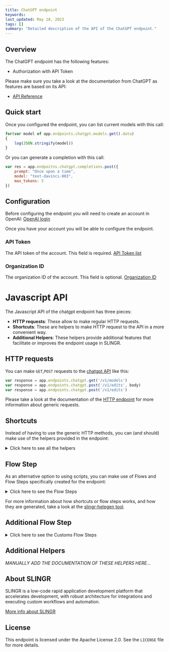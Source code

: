 ```yaml
---
title: ChatGPT endpoint
keywords: 
last_updated: May 18, 2023
tags: []
summary: "Detailed description of the API of the ChatGPT endpoint."
---
```


## Overview

The ChatGPT endpoint has the following features:
 
- Authorization with API Token

Please make sure you take a look at the documentation from ChatGPT as features are based on its API:

- [API Reference](https://platform.openai.com/docs/introduction)

## Quick start

Once you configured the endpoint, you can list current models with this call:

```js
for(var model of app.endpoints.chatgpt.models.get().data)
{ 
    log(JSON.stringify(model))
}
```

Or you can generate a completion with this call:

```js
var res = app.endpoitns.chatgpt.completions.post({
    prompt: "Once upon a time",
    model: "text-davinci-003",
    max_tokens: 5
})
```

## Configuration

Before configuring the endpoint you will need to create an account in OpenAI:
[OpenAI login](https://platform.openai.com/signup?launch)

Once you have your account you will be able to configure the endpoint.

### API Token

The API token of the account. This field is required. [API Token list](https://platform.openai.com/account/api-keys)

### Organization ID

The organization ID of the account. This field is optional. [Organization ID](https://platform.openai.com/account/org-settings)

# Javascript API

The Javascript API of the chatgpt endpoint has three pieces:

- **HTTP requests**: These allow to make regular HTTP requests.
- **Shortcuts**: These are helpers to make HTTP request to the API in a more convenient way.
- **Additional Helpers**: These helpers provide additional features that facilitate or improves the endpoint usage in SLINGR.

## HTTP requests
You can make `GET`,`POST` requests to the [chatgpt API](API_URL_HERE) like this:
```javascript
var response = app.endpoints.chatgpt.get('/v1/models')
var response = app.endpoints.chatgpt.post('/v1/edits', body)
var response = app.endpoints.chatgpt.post('/v1/edits')
```

Please take a look at the documentation of the [HTTP endpoint](https://github.com/slingr-stack/http-endpoint#javascript-api)
for more information about generic requests.

## Shortcuts

Instead of having to use the generic HTTP methods, you can (and should) make use of the helpers provided in the endpoint:
<details>
    <summary>Click here to see all the helpers</summary>

<br>

* API URL: '/v1/models'
* HTTP Method: 'GET'
* More info: https://platform.openai.com/docs/api-reference
```javascript
app.endpoints.chatgpt.models.get()
```
---
* API URL: '/v1/models/:model'
* HTTP Method: 'GET'
* More info: https://platform.openai.com/docs/api-reference
```javascript
app.endpoints.chatgpt.models.get()
```
---
* API URL: '/v1/completions'
* HTTP Method: 'POST'
* More info: https://platform.openai.com/docs/api-reference
```javascript
app.endpoints.chatgpt.completions.post(body)
```
---
* API URL: '/v1/chat/completions'
* HTTP Method: 'POST'
* More info: https://platform.openai.com/docs/api-reference
```javascript
app.endpoints.chatgpt.chat.completions.post(body)
```
---
* API URL: '/v1/edits'
* HTTP Method: 'POST'
* More info: https://platform.openai.com/docs/api-reference
```javascript
app.endpoints.chatgpt.edits.post(body)
```
---
* API URL: '/v1/moderations'
* HTTP Method: 'POST'
* More info: https://platform.openai.com/docs/api-reference
```javascript
app.endpoints.chatgpt.moderations.post(body)
```
---

</details>

## Flow Step

As an alternative option to using scripts, you can make use of Flows and Flow Steps specifically created for the endpoint:
<details>
    <summary>Click here to see the Flow Steps</summary>

<br>



### Generic Flow Step

Generic flow step for full use of the entire endpoint and its services.

<h3>Inputs</h3>

<table>
    <thead>
    <tr>
        <th>Label</th>
        <th>Type</th>
        <th>Required</th>
        <th>Default</th>
        <th>Visibility</th>
        <th>Description</th>
    </tr>
    </thead>
    <tbody>
    <tr>
        <td>URL (Method)</td>
        <td>choice</td>
        <td>yes</td>
        <td> - </td>
        <td>Always</td>
        <td>
            This is the http method to be used against the endpoint. <br>
            Possible values are: <br>
            <i><strong>GET,POST</strong></i>
        </td>
    </tr>
    <tr>
        <td>URL (Path)</td>
        <td>choice</td>
        <td>yes</td>
        <td> - </td>
        <td>Always</td>
        <td>
            The url to which this endpoint will send the request. This is the exact service to which the http request will be made. <br>
            Possible values are: <br>
            <i><strong>/v1/models<br>/v1/models/{model}<br>/v1/completions<br>/v1/chat/completions<br>/v1/edits<br>/v1/moderations<br></strong></i>
        </td>
    </tr>
    <tr>
        <td>Headers</td>
        <td>keyValue</td>
        <td>no</td>
        <td> - </td>
        <td>Always</td>
        <td>
            Used when you want to have a custom http header for the request.
        </td>
    </tr>
    <tr>
        <td>Query Params</td>
        <td>keyValue</td>
        <td>no</td>
        <td> - </td>
        <td>Always</td>
        <td>
            Used when you want to have a custom query params for the http call.
        </td>
    </tr>
    <tr>
        <td>Body</td>
        <td>json</td>
        <td>no</td>
        <td> - </td>
        <td>Always</td>
        <td>
            A payload of data can be sent to the server in the body of the request.
        </td>
    </tr>
    <tr>
        <td>Override Settings</td>
        <td>boolean</td>
        <td>no</td>
        <td> false </td>
        <td>Always</td>
        <td></td>
    </tr>
    <tr>
        <td>Follow Redirect</td>
        <td>boolean</td>
        <td>no</td>
        <td> false </td>
        <td> overrideSettings </td>
        <td>Indicates that the resource has to be downloaded into a file instead of returning it in the response.</td>
    </tr>
    <tr>
        <td>Download</td>
        <td>boolean</td>
        <td>no</td>
        <td> false </td>
        <td> overrideSettings </td>
        <td>If true the method won't return until the file has been downloaded, and it will return all the information of the file.</td>
    </tr>
    <tr>
        <td>File name</td>
        <td>text</td>
        <td>no</td>
        <td></td>
        <td> overrideSettings </td>
        <td>If provided, the file will be stored with this name. If empty the file name will be calculated from the URL.</td>
    </tr>
    <tr>
        <td>Full response</td>
        <td> boolean </td>
        <td>no</td>
        <td> false </td>
        <td> overrideSettings </td>
        <td>Include extended information about response</td>
    </tr>
    <tr>
        <td>Connection Timeout</td>
        <td> number </td>
        <td>no</td>
        <td> 5000 </td>
        <td> overrideSettings </td>
        <td>Connect timeout interval, in milliseconds (0 = infinity).</td>
    </tr>
    <tr>
        <td>Read Timeout</td>
        <td> number </td>
        <td>no</td>
        <td> 60000 </td>
        <td> overrideSettings </td>
        <td>Read timeout interval, in milliseconds (0 = infinity).</td>
    </tr>
    </tbody>
</table>

<h3>Outputs</h3>

<table>
    <thead>
    <tr>
        <th>Name</th>
        <th>Type</th>
        <th>Description</th>
    </tr>
    </thead>
    <tbody>
    <tr>
        <td>response</td>
        <td>object</td>
        <td>
            Object resulting from the response to the endpoint call.
        </td>
    </tr>
    </tbody>
</table>


</details>

For more information about how shortcuts or flow steps works, and how they are generated, take a look at the [slingr-helpgen tool](https://github.com/slingr-stack/slingr-helpgen).

## Additional Flow Step


<details>
    <summary>Click here to see the Customs Flow Steps</summary>

<br>



### Chat Completion

This flow step is used to get a chat completion for a prompt with messages.

<h3>Inputs</h3>

<table>
    <thead>
    <tr>
        <th>Label</th>
        <th>Type</th>
        <th>Required</th>
        <th>Default</th>
        <th>Visibility</th>
        <th>Description</th>
    </tr>
    </thead>
    <tbody>
    <tr>
        <td>Model</td>
        <td>choice</td>
        <td>yes</td>
        <td> - </td>
        <td>Always</td>
        <td>
            This are the models currently available: <br>
            Possible values are: <br>
            <i><strong>gpt-4, gpt-4-0314, gpt-4-32k, gpt-4-32k-0314, gpt-3.5-turbo, gpt-3.5-turbo-0301</strong></i>
        </td>
    </tr>
    <tr>
        <td>Messages</td>
        <td>json</td>
        <td>yes</td>
        <td> - </td>
        <td>Always</td>
        <td>
            A list of messages describing the conversation so far.
            Must contain: <br>
                Role: The role of the author of this message. One of system, user, or assistant.
                Content: The contents of the message.
                I.E.: {"role": "user", "content": "Hi"}
        </td>
    </tr>
    <tr>
        <td>Max Tokens</td>
        <td> number </td>
        <td>no</td>
        <td> - </td>
        <td>Always</td>
        <td>
            The maximum number of tokens to generate in the chat completion. The total length of input tokens and generated tokens is limited by the model's context length.
        </td>
    </tr>
    <tr>
        <td>Temperature</td>
        <td> number </td>
        <td>no</td>
        <td> - </td>
        <td>Always</td>
        <td>
            What sampling temperature to use, between 0 and 2. Higher values like 0.8 will make the output more random, while lower values like 0.2 will make it more focused and deterministic. We generally recommend altering this or top_p but not both.
        </td>
    </tr>
    <tr>
        <td>Top P</td>
        <td> number </td>
        <td>no</td>
        <td> - </td>
        <td>Always</td>
        <td>
            An alternative to sampling with temperature, called nucleus sampling, where the model considers the results of the tokens with top_p probability mass. So 0.1 means only the tokens comprising the top 10% probability mass are considered. We generally recommend altering this or temperature but not both.
        </td>
    </tr>
    <tr>
        <td>N</td>
        <td> number </td>
        <td>no</td>
        <td> - </td>
        <td>Always</td>
        <td>How many chat completion choices to generate for each input message.</td>
    </tr>
    <tr>
        <td>User</td>
        <td>text</td>
        <td>no</td>
        <td> - </td>
        <td>Always</td>
        <td>A unique identifier representing your end-user, which can help OpenAI to monitor and detect abuse.</td>
    </tr>
    <tr>
        <td>Override Settings</td>
        <td>boolean</td>
        <td>no</td>
        <td> false </td>
        <td>Always</td>
        <td></td>
    </tr>
    <tr>
        <td>Full response</td>
        <td> boolean </td>
        <td>no</td>
        <td> false </td>
        <td> overrideSettings </td>
        <td>Include extended information about response</td>
    </tr>
    <tr>
        <td>Connection Timeout</td>
        <td> number </td>
        <td>no</td>
        <td> 5000 </td>
        <td> overrideSettings </td>
        <td>Connect timeout interval, in milliseconds (0 = infinity).</td>
    </tr>
    <tr>
        <td>Read Timeout</td>
        <td> number </td>
        <td>no</td>
        <td> 60000 </td>
        <td> overrideSettings </td>
        <td>Read timeout interval, in milliseconds (0 = infinity).</td>
    </tr>
    </tbody>
</table>

<h3>Outputs</h3>

<table>
    <thead>
    <tr>
        <th>Name</th>
        <th>Type</th>
        <th>Description</th>
    </tr>
    </thead>
    <tbody>
    <tr>
        <td>response</td>
        <td>object</td>
        <td>
            Object resulting from the response to the endpoint call.
        </td>
    </tr>
    </tbody>
</table>


### Completions

This flow step is used to get a completion for a prompt.

<h3>Inputs</h3>

<table>
    <thead>
    <tr>
        <th>Label</th>
        <th>Type</th>
        <th>Required</th>
        <th>Default</th>
        <th>Visibility</th>
        <th>Description</th>
    </tr>
    </thead>
    <tbody>
    <tr>
        <td>Model</td>
        <td>choice</td>
        <td>yes</td>
        <td> - </td>
        <td>Always</td>
        <td>
            This are the models currently available: <br>
            Possible values are: <br>
            <i><strong>text-davinci-003, text-davinci-002, text-curie-001, text-babbage-001, text-ada-001</strong></i>
        </td>
    </tr>
    <tr>
        <td>Prompt</td>
        <td>text</td>
        <td>no</td>
        <td> - </td>
        <td>Always</td>
        <td>
            The prompt(s) to generate completions for, encoded as a string, array of strings, array of tokens, or array of token arrays.
        </td>
    </tr>
    <tr>
        <td>Suffix</td>
        <td> number </td>
        <td>no</td>
        <td> - </td>
        <td>Always</td>
        <td>
            The suffix that comes after a completion of inserted text.
        </td>
    </tr>
    <tr>
        <td>Max Tokens</td>
        <td> number </td>
        <td>no</td>
        <td> - </td>
        <td>Always</td>
        <td>
            The maximum number of tokens to generate in the chat completion. The total length of input tokens and generated tokens is limited by the model's context length.
        </td>
    </tr>
    <tr>
        <td>Temperature</td>
        <td> number </td>
        <td>no</td>
        <td> - </td>
        <td>Always</td>
        <td>
            What sampling temperature to use, between 0 and 2. Higher values like 0.8 will make the output more random, while lower values like 0.2 will make it more focused and deterministic. We generally recommend altering this or top_p but not both.
        </td>
    </tr>
    <tr>
        <td>Top P</td>
        <td> number </td>
        <td>no</td>
        <td> - </td>
        <td>Always</td>
        <td>
            An alternative to sampling with temperature, called nucleus sampling, where the model considers the results of the tokens with top_p probability mass. So 0.1 means only the tokens comprising the top 10% probability mass are considered. We generally recommend altering this or temperature but not both.
        </td>
    </tr>
    <tr>
        <td>N</td>
        <td> number </td>
        <td>no</td>
        <td> - </td>
        <td>Always</td>
        <td>How many chat completion choices to generate for each input message.</td>
    </tr>
    <tr>
        <td>User</td>
        <td>text</td>
        <td>no</td>
        <td> - </td>
        <td>Always</td>
        <td>A unique identifier representing your end-user, which can help OpenAI to monitor and detect abuse.</td>
    </tr>
    <tr>
        <td>Override Settings</td>
        <td>boolean</td>
        <td>no</td>
        <td> false </td>
        <td>Always</td>
        <td></td>
    </tr>
    <tr>
        <td>Full response</td>
        <td> boolean </td>
        <td>no</td>
        <td> false </td>
        <td> overrideSettings </td>
        <td>Include extended information about response</td>
    </tr>
    <tr>
        <td>Connection Timeout</td>
        <td> number </td>
        <td>no</td>
        <td> 5000 </td>
        <td> overrideSettings </td>
        <td>Connect timeout interval, in milliseconds (0 = infinity).</td>
    </tr>
    <tr>
        <td>Read Timeout</td>
        <td> number </td>
        <td>no</td>
        <td> 60000 </td>
        <td> overrideSettings </td>
        <td>Read timeout interval, in milliseconds (0 = infinity).</td>
    </tr>
    </tbody>
</table>

<h3>Outputs</h3>

<table>
    <thead>
    <tr>
        <th>Name</th>
        <th>Type</th>
        <th>Description</th>
    </tr>
    </thead>
    <tbody>
    <tr>
        <td>response</td>
        <td>object</td>
        <td>
            Object resulting from the response to the endpoint call.
        </td>
    </tr>
    </tbody>
</table>


### Edits

This flow step is used to get an edit for a prompt and an instruction.

<h3>Inputs</h3>

<table>
    <thead>
    <tr>
        <th>Label</th>
        <th>Type</th>
        <th>Required</th>
        <th>Default</th>
        <th>Visibility</th>
        <th>Description</th>
    </tr>
    </thead>
    <tbody>
    <tr>
        <td>Model</td>
        <td>choice</td>
        <td>yes</td>
        <td> - </td>
        <td>Always</td>
        <td>
            This are the models currently available: <br>
            Possible values are: <br>
            <i><strong>text-davinci-edit-001, code-davinci-edit-001</strong></i>
        </td>
    </tr>
    <tr>
        <td>Input</td>
        <td>text</td>
        <td>no</td>
        <td> - </td>
        <td>Always</td>
        <td>
            The input text to use as a starting point for the edit.
        </td>
    </tr>
    <tr>
        <td>Instruction</td>
        <td>text</td>
        <td>no</td>
        <td> - </td>
        <td>Always</td>
        <td>
            The instruction that tells the model how to edit the prompt.
        </td>
    </tr>
    <tr>
        <td>Max Tokens</td>
        <td> number </td>
        <td>no</td>
        <td> - </td>
        <td>Always</td>
        <td>
            The maximum number of tokens to generate in the chat completion. The total length of input tokens and generated tokens is limited by the model's context length.
        </td>
    </tr>
    <tr>
        <td>Temperature</td>
        <td> number </td>
        <td>no</td>
        <td> - </td>
        <td>Always</td>
        <td>
            What sampling temperature to use, between 0 and 2. Higher values like 0.8 will make the output more random, while lower values like 0.2 will make it more focused and deterministic. We generally recommend altering this or top_p but not both.
        </td>
    </tr>
    <tr>
        <td>Top P</td>
        <td> number </td>
        <td>no</td>
        <td> - </td>
        <td>Always</td>
        <td>
            An alternative to sampling with temperature, called nucleus sampling, where the model considers the results of the tokens with top_p probability mass. So 0.1 means only the tokens comprising the top 10% probability mass are considered. We generally recommend altering this or temperature but not both.
        </td>
    </tr>
    <tr>
        <td>N</td>
        <td> number </td>
        <td>no</td>
        <td> - </td>
        <td>Always</td>
        <td>How many chat completion choices to generate for each input message.</td>
    </tr>
    <tr>
        <td>User</td>
        <td>text</td>
        <td>no</td>
        <td> - </td>
        <td>Always</td>
        <td>A unique identifier representing your end-user, which can help OpenAI to monitor and detect abuse.</td>
    </tr>
    <tr>
        <td>Override Settings</td>
        <td>boolean</td>
        <td>no</td>
        <td> false </td>
        <td>Always</td>
        <td></td>
    </tr>
    <tr>
        <td>Full response</td>
        <td> boolean </td>
        <td>no</td>
        <td> false </td>
        <td> overrideSettings </td>
        <td>Include extended information about response</td>
    </tr>
    <tr>
        <td>Connection Timeout</td>
        <td> number </td>
        <td>no</td>
        <td> 5000 </td>
        <td> overrideSettings </td>
        <td>Connect timeout interval, in milliseconds (0 = infinity).</td>
    </tr>
    <tr>
        <td>Read Timeout</td>
        <td> number </td>
        <td>no</td>
        <td> 60000 </td>
        <td> overrideSettings </td>
        <td>Read timeout interval, in milliseconds (0 = infinity).</td>
    </tr>
    </tbody>
</table>

<h3>Outputs</h3>

<table>
    <thead>
    <tr>
        <th>Name</th>
        <th>Type</th>
        <th>Description</th>
    </tr>
    </thead>
    <tbody>
    <tr>
        <td>response</td>
        <td>object</td>
        <td>
            Object resulting from the response to the endpoint call.
        </td>
    </tr>
    </tbody>
</table>



</details>

## Additional Helpers
*MANUALLY ADD THE DOCUMENTATION OF THESE HELPERS HERE...*


## About SLINGR

SLINGR is a low-code rapid application development platform that accelerates development, with robust architecture for integrations and executing custom workflows and automation.

[More info about SLINGR](https://slingr.io)

## License

This endpoint is licensed under the Apache License 2.0. See the `LICENSE` file for more details.
